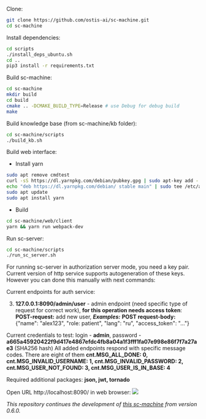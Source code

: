Clone:

```sh
git clone https://github.com/ostis-ai/sc-machine.git
cd sc-machine
```

Install dependencies:

```sh
cd scripts
./install_deps_ubuntu.sh
cd ..
pip3 install -r requirements.txt
```

Build sc-machine:
```sh
cd sc-machine
mkdir build
cd build
cmake .. -DCMAKE_BUILD_TYPE=Release # use Debug for debug build
make
```

Build knowledge base (from sc-machine/kb folder):
```sh
cd sc-machine/scripts
./build_kb.sh
```

Build web interface:
- Install yarn
```sh
sudo apt remove cmdtest
curl -sS https://dl.yarnpkg.com/debian/pubkey.gpg | sudo apt-key add -
echo "deb https://dl.yarnpkg.com/debian/ stable main" | sudo tee /etc/apt/sources.list.d/yarn.list
sudo apt update
sudo apt install yarn
```
- Build
```sh
cd sc-machine/web/client
yarn && yarn run webpack-dev
```

Run sc-server:
```sh
cd sc-machine/scripts
./run_sc_server.sh
```

For running sc-server in authorization server mode, you need a key pair. Current version of http service supports autogeneration of these keys. However you can done this manually with next commands:


Current endpoints for auth service:

3. **127.0.0.1:8090/admin/user** - admin endpoint (need specific type of request for correct work), **for this operation needs access token**:
**POST-request:** add new user,
_**Examples:**_
**POST request-body:** {"name": "alex123", "role: patient", "lang": "ru", "access_token": "..."}

Current credentials to test: login - **admin**, password - **a665a45920422f9d417e4867efdc4fb8a04a1f3fff1fa07e998e86f7f7a27ae3** (SHA256 hash)
All added endpoints respond with specific message codes.
There are eight of them
        **cnt.MSG_ALL_DONE: 0,
        cnt.MSG_INVALID_USERNAME: 1,
        cnt.MSG_INVALID_PASSWORD: 2,
        cnt.MSG_USER_NOT_FOUND: 3,
        cnt.MSG_USER_IS_IN_BASE: 4**

Required additional packages:
**json, jwt, tornado**

Open URL http://localhost:8090/ in web browser:
![](https://i.imgur.com/wibISSV.png)


*This repository continues the development of [this sc-machine](https://github.com/ostis-dev/sc-machine) from version 0.6.0.*

